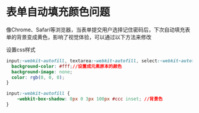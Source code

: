 
# 表单自动填充颜色问题

像Chrome、Safari等浏览器，当表单提交用户选择记住密码后，下次自动填充表单的背景变成黄色，影响了视觉体验，可以通过以下方法来修改

设置css样式

```css
input:-webkit-autofill, textarea:-webkit-autofill, select:-webkit-autofill {
  background-color: #fff;//设置成元素原本的颜色
  background-image: none;
  color: rgb(0, 0, 0);
}
```

```css
input:-webkit-autofill {
    -webkit-box-shadow: 0px 0 3px 100px #ccc inset; //背景色
}
```

